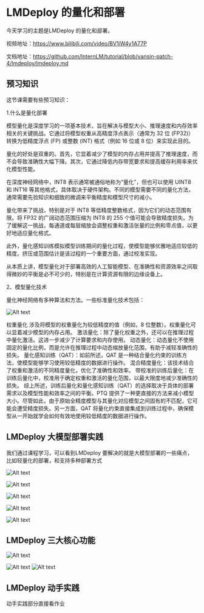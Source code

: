 
# LMDeploy 的量化和部署

今天学习的主题是LMDeploy 的量化和部署。

视频地址：https://www.bilibili.com/video/BV1iW4y1A77P

文档地址：https://github.com/InternLM/tutorial/blob/vansin-patch-4/lmdeploy/lmdeploy.md

## 预习知识

这节课需要有些预习知识：

1.什么是量化部署

模型量化是深度学习的一项基本技术，旨在解决与模型大小、推理速度和内存效率相关的关键挑战。它通过将模型权重从高精度浮点表示（通常为 32 位 (FP32)）转换为低精度浮点 (FP) 或整数 (INT) 格式（例如 16 位或 8 位）来实现此目的。

量化的好处是双重的。首先，它显着减少了模型的内存占用并提高了推理速度，而不会导致准确性大幅下降。其次，它通过降低内存带宽要求和提高缓存利用率来优化模型性能。

在深度神经网络中，INT8 表示通常被通俗地称为“量化”，但也可以使用 UINT8 和 INT16 等其他格式，具体取决于硬件架构。不同的模型需要不同的量化方法，通常需要先验知识和细致的微调来平衡精度和模型尺寸的减小。

量化带来了挑战，特别是对于 INT8 等低精度整数格式，因为它们的动态范围有限。将 FP32 的广阔动态范围压缩为 INT8 的 255 个值可能会导致精度损失。为了缓解这一挑战，每通道或每层缩放会调整权重和激活张量的比例和零点值，以更好地适应量化格式。

此外，量化感知训练模拟模型训练期间的量化过程，使模型能够优雅地适应较低的精度。挤压或范围估计是该过程的一个重要方面，通过校准实现。

从本质上讲，模型量化对于部署高效的人工智能模型、在准确性和资源效率之间取得微妙的平衡是必不可少的，特别是在计算资源有限的边缘设备上。

2、模型量化技术

量化神经网络有多种算法和方法。一些标准量化技术包括：

![Alt text](src\6-image-15.png)

权重量化 涉及将模型的权重量化为较低精度的值（例如，8 位整数）。权重量化可以显着减少模型的内存占用。
激活量化：除了量化权重之外，还可以在推理过程中量化激活。这进一步减少了计算要求和内存使用。
动态量化：动态量化不使用固定的量化比例，而是允许在推理过程中动态缩放量化范围，有助于减轻准确性的损失。
量化感知训练（QAT）：如前所述，QAT 是一种结合量化约束的训练方法，使模型能够学习使用较低精度的数据进行操作。
混合精度量化：该技术结合了权重和激活的不同精度量化，优化了准确性和效率。
带校准的训练后量化：在训练后量化中，校准用于确定权重和激活的量化范围，以最大限度地减少准确性的损失。
综上所述，训练后量化和量化感知训练（QAT）的选择取决于具体的部署需求以及模型性能和效率之间的平衡。PTQ 提供了一种更直接的方法来减小模型大小。尽管如此，由于原始全精度模型与其量化对应模型之间固有的不匹配，它可能会遭受精度损失。另一方面，QAT 将量化约束直接集成到训练过程中，确保模型从一开始就学会如何有效地使用较低精度的数据进行操作。

## LMDeploy 大模型部署实践

我们通过课程学习，可以看到LMDeploy 要解决的就是大模型部署的一些痛点，比如轻量化的部署，和支持多种部署方式


![Alt text](src\6-image.png)

![Alt text](src\6-image-1.png)

![Alt text](src\6-image-2.png)

![Alt text](src\6-image-3.png)

![Alt text](src\6-image-4.png)

## LMDeploy 三大核心功能


![Alt text](src\6-image-5.png)

![Alt text](src\6-image-6.png)
![Alt text](src\6-image-7.png)

## LMDeploy 动手实践

动手实践部分直接看作业

